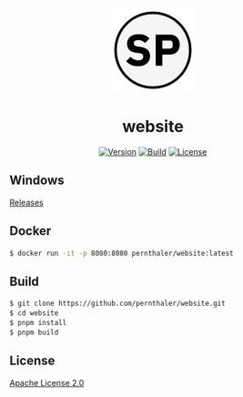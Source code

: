 <div align="center">
    <a href="https://github.com/pernthaler/website/blob/master/src/lib/icon.svg"><img src="https://github.com/pernthaler/website/raw/master/src/static/icon.png" alt="Icon" width="150" height="auto"></a>
    <h1>website</h1>
    <a href="https://github.com/pernthaler/website/tags"><img alt="Version" src="https://img.shields.io/github/v/release/pernthaler/website?label=Version"></a>
    <a href="https://github.com/pernthaler/website/actions/workflows/build.yml"><img alt="Build" src="https://github.com/pernthaler/website/actions/workflows/build.yml/badge.svg"></a>
    <a href="https://github.com/pernthaler/website/blob/master/LICENSE"><img alt="License" src="https://img.shields.io/github/license/pernthaler/website?label=License"></a>
</div>

## Windows

[Releases](https://github.com/pernthaler/website/releases)

## Docker

```bash
$ docker run -it -p 8080:8080 pernthaler/website:latest
```

## Build

```bash
$ git clone https://github.com/pernthaler/website.git
$ cd website
$ pnpm install
$ pnpm build
```

## License

[Apache License 2.0](https://github.com/pernthaler/website/blob/master/LICENSE)